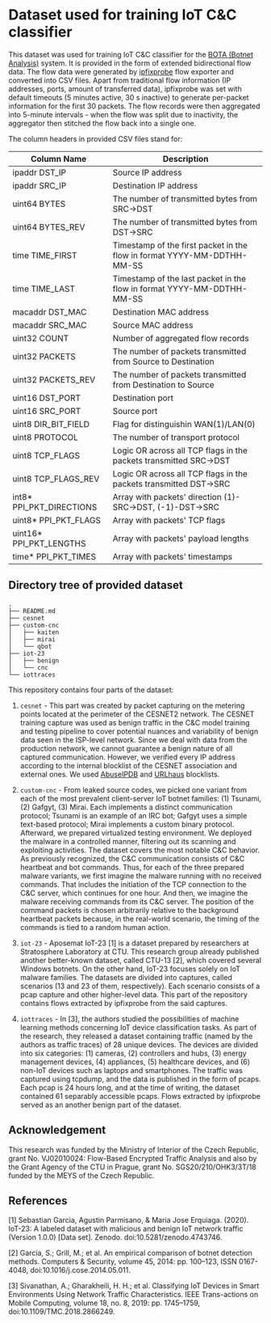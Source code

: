 # Dataset used for training IoT C&C classifier

This dataset was used for training IoT C&C classifier for the [BOTA (Botnet Analysis)](https://github.com/danieluhricek/bota) system. It is provided in the form of extended bidirectional flow data. The flow data were generated by [ipfixprobe](https://github.com/CESNET/ipfixprobe) flow exporter and converted into CSV files. Apart from traditional flow information (IP addresses, ports, amount of transferred data), ipfixprobe was set with default timeouts (5 minutes active, 30 s inactive) to generate per-packet information for the first 30 packets. The flow records were then aggregated into 5-minute intervals - when the flow was split due to inactivity, the aggregator then stitched the flow back into a single one.

The column headers in provided CSV files stand for:

|  Column Name             | Description                                                            |
|--------------------------|------------------------------------------------------------------------|
| ipaddr DST_IP            | Source IP address                                                      |
| ipaddr SRC_IP            | Destination IP address                                                 |
| uint64 BYTES             | The number of transmitted bytes from SRC->DST                          |
| uint64 BYTES_REV         | The number of transmitted bytes from DST->SRC                          |
| time TIME_FIRST          | Timestamp of the first packet in the flow in format YYYY-MM-DDTHH-MM-SS|
| time TIME_LAST           | Timestamp of the last packet in the flow in format YYYY-MM-DDTHH-MM-SS |
| macaddr DST_MAC          | Destination MAC address                                                |
| macaddr SRC_MAC          | Source MAC address                                                     |
| uint32 COUNT             | Number of aggregated flow records                                      |
| uint32 PACKETS           | The number of packets transmitted from Source to Destination           |
| uint32 PACKETS_REV       | The number of packets transmitted from Destination to Source           |
| uint16 DST_PORT          | Destination port                                                       |
| uint16 SRC_PORT          | Source port                                                            |
| uint8 DIR_BIT_FIELD      | Flag for distinguishin WAN(1)/LAN(0)                                   |
| uint8 PROTOCOL           | The number of transport protocol                                       |
| uint8 TCP_FLAGS          | Logic OR across all TCP flags in the packets transmitted SRC->DST      |
| uint8 TCP_FLAGS_REV      | Logic OR across all TCP flags in the packets transmitted DST->SRC      |
| int8* PPI_PKT_DIRECTIONS | Array with packets' direction (1)- SRC->DST, (-1)-DST->SRC             |
| uint8* PPI_PKT_FLAGS     | Array with packets' TCP flags                                          |
| uint16* PPI_PKT_LENGTHS  | Array with packets' payload lengths                                    |
| time* PPI_PKT_TIMES      | Array with packets' timestamps                                         |


## Directory tree of provided dataset

```
.
├── README.md
├── cesnet
├── custom-cnc
│   ├── kaiten
│   ├── mirai
│   └── qbot
├── iot-23
│   ├── benign
│   └── cnc
└── iottraces
```

This repository contains four parts of the dataset:

1. `cesnet` - This part was created by packet capturing on the metering points located at the
perimeter of the CESNET2 network. The CESNET training capture was used as benign traffic in the C&C model training
and testing pipeline to cover potential nuances and variability of benign data
seen in the ISP-level network. Since we deal with data from the production network,
we cannot guarantee a benign nature of all captured communication. However, we
verified every IP address according to the internal blocklist of the CESNET
association and external ones. We used [AbuseIPDB](https://www.abuseipdb.com)
and [URLhaus](https://urlhaus.abuse.ch/) blocklists.

2. `custom-cnc` - From leaked source codes, we picked one variant from each of the most prevalent
client-server IoT botnet families: (1) Tsunami, (2) Gafgyt, (3) Mirai. Each implements
a distinct communication protocol; Tsunami is an example of an IRC bot; Gafgyt
uses a simple text-based protocol; Mirai implements a custom binary protocol.
Afterward, we prepared virtualized testing environment. We deployed the malware in a controlled manner,
filtering out its scanning and exploiting activities. The dataset covers the most notable C&C behavior.
As previously recognized, the C&C communication consists of C&C heartbeat and
bot commands. Thus, for each of the three prepared malware variants, we first
imagine the malware running with no received commands. That includes the
initiation of the TCP connection to the C&C server, which continues
for one hour. And then, we imagine the malware receiving commands from its
C&C server. The position of the command packets is chosen arbitrarily relative
to the background heartbeat packets because, in the real-world scenario, the
timing of the commands is tied to a random human action.

3. `iot-23` - Aposemat IoT-23 [1] is a dataset prepared by researchers at Stratosphere Laboratory at CTU. This research group already published another better-known dataset, called CTU-13 [2], which covered several Windows botnets. On the other hand, IoT-23 focuses solely on IoT malware families. The datasets are divided into captures, called scenarios (13 and 23 of them, respectively). Each scenario consists of a pcap capture and other higher-level data. This part of the repository contains flows extracted by ipfixprobe from the said captures.

4. `iottraces` - In [3], the authors studied the possibilities of machine learning methods concerning IoT device classification tasks. As part of the research, they released a dataset containing traffic (named by the authors as traffic traces) of 28 unique devices. The devices are divided into six categories: (1) cameras, (2) controllers and hubs, (3) energy management devices, (4) appliances, (5) healthcare devices, and (6) non-IoT devices such as laptops and smartphones. The traffic was captured using tcpdump, and the data is published in the form of pcaps. Each pcap is 24 hours long, and at the time of writing, the dataset contained 61 separably accessible pcaps. Flows extracted by ipfixprobe served as an another benign part of the dataset.


## Acknowledgement

This research was funded by the Ministry of Interior of the Czech Republic,
grant No. VJ02010024: Flow-Based Encrypted Traffic Analysis and also by the
Grant Agency of the CTU in Prague, grant No. SGS20/210/OHK3/3T/18 funded by
the MEYS of the Czech Republic.

## References

[1] Sebastian Garcia, Agustin Parmisano, & Maria Jose Erquiaga. (2020). IoT-23: A labeled dataset with malicious and benign IoT network traffic (Version 1.0.0) [Data set]. Zenodo. doi:10.5281/zenodo.4743746.

[2] Garcia, S.; Grill, M.; et al. An empirical comparison of botnet detection methods. Computers & Security, volume 45, 2014: pp. 100–123, ISSN 0167-4048, doi:10.1016/j.cose.2014.05.011.

[3] Sivanathan, A.; Gharakheili, H. H.; et al. Classifying IoT Devices in Smart Environments Using Network Traffic Characteristics. IEEE Trans-actions on Mobile Computing, volume 18, no. 8, 2019: pp. 1745–1759, doi:10.1109/TMC.2018.2866249.
